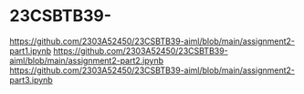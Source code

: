 # 23CSBTB39-
https://github.com/2303A52450/23CSBTB39-aiml/blob/main/assignment2-part1.ipynb
https://github.com/2303A52450/23CSBTB39-aiml/blob/main/assignment2-part2.ipynb
https://github.com/2303A52450/23CSBTB39-aiml/blob/main/assignment2-part3.ipynb

